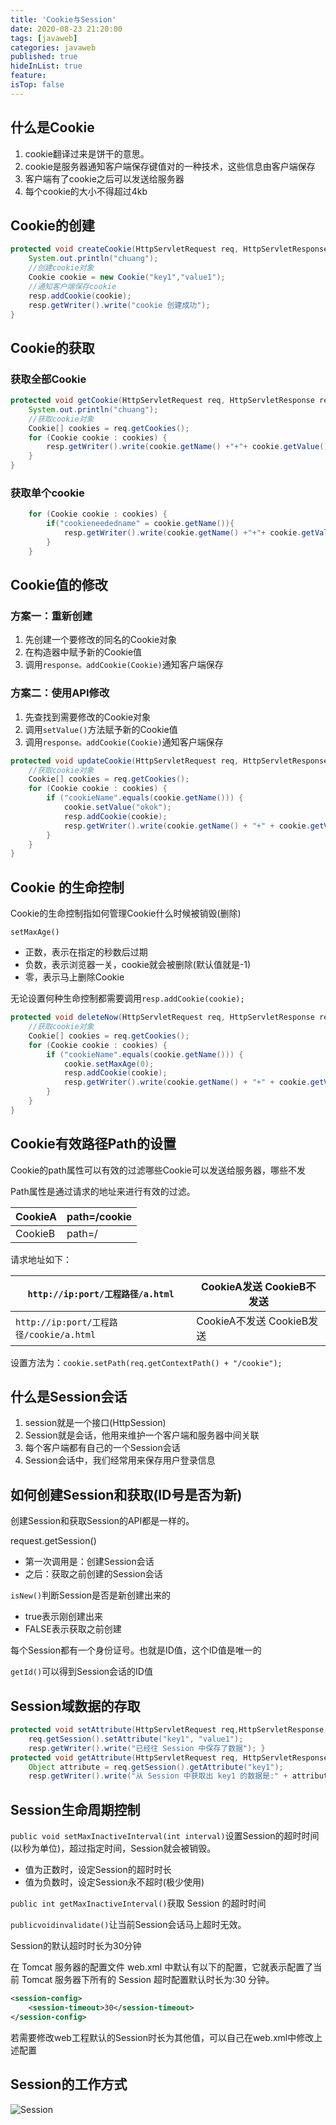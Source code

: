 ```yaml
---
title: 'Cookie与Session'
date: 2020-08-23 21:20:00
tags: [javaweb]
categories: javaweb
published: true
hideInList: true
feature: 
isTop: false
---
```


## 什么是Cookie

1. cookie翻译过来是饼干的意思。
2. cookie是服务器通知客户端保存键值对的一种技术，这些信息由客户端保存
3. 客户端有了cookie之后可以发送给服务器
4. 每个cookie的大小不得超过4kb

<!-- more -->

## Cookie的创建

```java
protected void createCookie(HttpServletRequest req, HttpServletResponse resp) throws ServletException, IOException {
    System.out.println("chuang");
    //创建cookie对象
    Cookie cookie = new Cookie("key1","value1");
    //通知客户端保存cookie
    resp.addCookie(cookie);
    resp.getWriter().write("cookie 创建成功");
}
```

## Cookie的获取

### 获取全部Cookie

```java
protected void getCookie(HttpServletRequest req, HttpServletResponse resp) throws ServletException, IOException {
    System.out.println("chuang");
    //获取cookie对象
    Cookie[] cookies = req.getCookies();
    for (Cookie cookie : cookies) {
        resp.getWriter().write(cookie.getName() +"+"+ cookie.getValue() + "<br/>");
    }
}
```

### 获取单个cookie

```java
    for (Cookie cookie : cookies) {
        if("cookieneededname" = cookie.getName()){
            resp.getWriter().write(cookie.getName() +"+"+ cookie.getValue() + "<br/>");
        }
    }
```

## Cookie值的修改

### 方案一：重新创建

1. 先创建一个要修改的同名的Cookie对象
2. 在构造器中赋予新的Cookie值
3. 调用`response。addCookie(Cookie)`通知客户端保存

### 方案二：使用API修改

1. 先查找到需要修改的Cookie对象
2. 调用`setValue()`方法赋予新的Cookie值
3. 调用`response。addCookie(Cookie)`通知客户端保存

```java
protected void updateCookie(HttpServletRequest req, HttpServletResponse resp) throws ServletException, IOException {
    //获取cookie对象
    Cookie[] cookies = req.getCookies();
    for (Cookie cookie : cookies) {
        if ("cookieName".equals(cookie.getName())) {
            cookie.setValue("okok");
            resp.addCookie(cookie);
            resp.getWriter().write(cookie.getName() + "+" + cookie.getValue() + "<br/>");
        }
    }
}
```

## Cookie 的生命控制

Cookie的生命控制指如何管理Cookie什么时候被销毁(删除)

`setMaxAge()`

- 正数，表示在指定的秒数后过期
- 负数，表示浏览器一关，cookie就会被删除(默认值就是-1)
- 零，表示马上删除Cookie

无论设置何种生命控制都需要调用`resp.addCookie(cookie);`

```java
protected void deleteNow(HttpServletRequest req, HttpServletResponse resp) throws ServletException, IOException {
    //获取cookie对象
    Cookie[] cookies = req.getCookies();
    for (Cookie cookie : cookies) {
        if ("cookieName".equals(cookie.getName())) {
            cookie.setMaxAge(0);
            resp.addCookie(cookie);
            resp.getWriter().write(cookie.getName() + "+" + cookie.getValue() + "<br/>");
        }
    }
}
```

## Cookie有效路径Path的设置

Cookie的path属性可以有效的过滤哪些Cookie可以发送给服务器，哪些不发

Path属性是通过请求的地址来进行有效的过滤。

| CookieA | path=/cookie |
| ------- | ------------ |
| CookieB | path=/       |

请求地址如下：

| `http://ip:port/工程路径/a.html`        | CookieA发送  CookieB不发送 |
| --------------------------------------- | -------------------------- |
| `http://ip:port/工程路径/cookie/a.html` | CookieA不发送  CookieB发送 |

设置方法为：`cookie.setPath(req.getContextPath() + "/cookie");`



## 什么是Session会话

1. session就是一个接口(HttpSession)
2. Session就是会话，他用来维护一个客户端和服务器中间关联
3. 每个客户端都有自己的一个Session会话
4. Session会话中，我们经常用来保存用户登录信息

## 如何创建Session和获取(ID号是否为新)

创建Session和获取Session的API都是一样的。

request.getSession()

- 第一次调用是：创建Session会话
- 之后：获取之前创建的Session会话

`isNew()`判断Session是否是新创建出来的

- true表示刚创建出来
- FALSE表示获取之前创建

每个Session都有一个身份证号。也就是ID值，这个ID值是唯一的

`getId()`可以得到Session会话的ID值

## Session域数据的存取

```java
protected void setAttribute(HttpServletRequest req,HttpServletResponse resp) throws ServletException, IOException {
	req.getSession().setAttribute("key1", "value1");
	resp.getWriter().write("已经往 Session 中保存了数据"); }
protected void getAttribute(HttpServletRequest req, HttpServletResponse resp) throws ServletException, IOException {
	Object attribute = req.getSession().getAttribute("key1");
	resp.getWriter().write("从 Session 中获取出 key1 的数据是:" + attribute); }
```

## Session生命周期控制

`public void setMaxInactiveInterval(int interval)`设置Session的超时时间(以秒为单位)，超过指定时间，Session就会被销毁。

- 值为正数时，设定Session的超时时长
- 值为负数时，设定Session永不超时(极少使用)

`public int getMaxInactiveInterval()`获取 Session 的超时时间

`publicvoidinvalidate()`让当前Session会话马上超时无效。

Session的默认超时时长为30分钟

在 Tomcat 服务器的配置文件 web.xml 中默认有以下的配置，它就表示配置了当前 Tomcat 服务器下所有的 Session 超时配置默认时长为:30 分钟。

```xml
<session-config>
    <session-timeout>30</session-timeout>
</session-config>
```

若需要修改web工程默认的Session时长为其他值，可以自己在web.xml中修改上述配置

## Session的工作方式



![Session](https://tva1.sinaimg.cn/large/007S8ZIlly1gi1ozspa7uj31m50u0qbd.jpg)






























